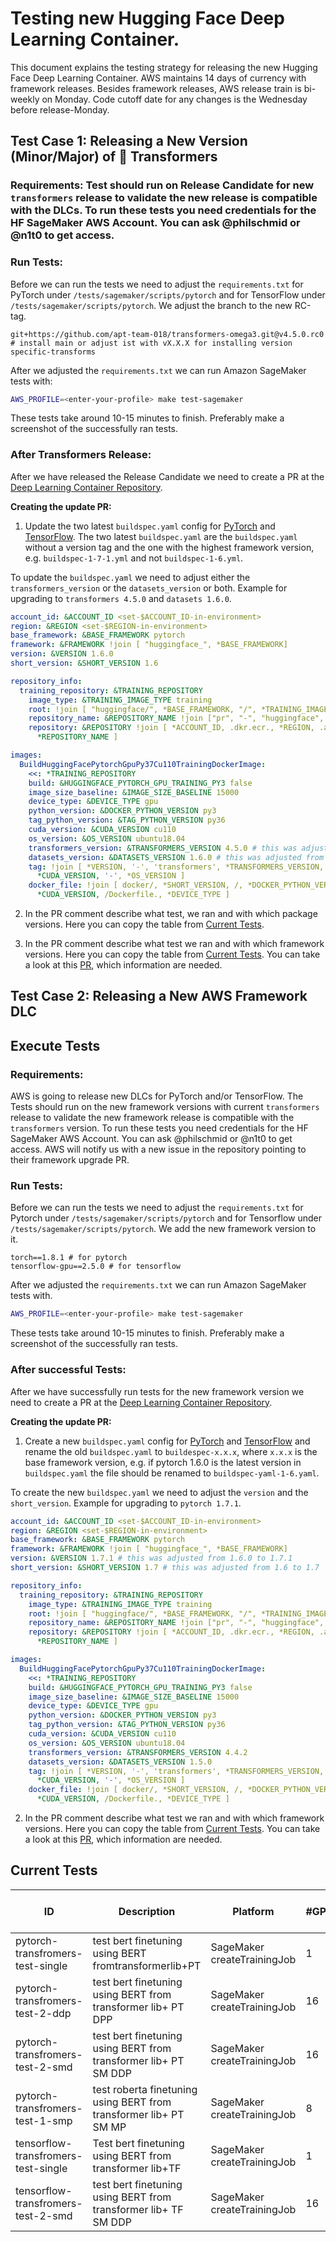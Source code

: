 # Testing new Hugging Face Deep Learning Container.

This document explains the testing strategy for releasing the new Hugging Face Deep Learning Container. AWS maintains 14 days of currency with framework releases. Besides framework releases, AWS release train is bi-weekly on Monday. Code cutoff date for any changes is the Wednesday before release-Monday. 


## Test Case 1: Releasing a New Version (Minor/Major) of 🤗 Transformers

### Requirements: Test should run on Release Candidate for new `transformers` release to validate the new release is compatible with the DLCs. To run these tests you need credentials for the HF SageMaker AWS Account. You can ask @philschmid or @n1t0 to get access.

### Run Tests:

Before we can run the tests we need to adjust the `requirements.txt` for PyTorch under `/tests/sagemaker/scripts/pytorch` and for TensorFlow under `/tests/sagemaker/scripts/pytorch`. We adjust the branch to the new RC-tag.

```
git+https://github.com/apt-team-018/transformers-omega3.git@v4.5.0.rc0 # install main or adjust ist with vX.X.X for installing version specific-transforms
```

After we adjusted the `requirements.txt` we can run Amazon SageMaker tests with:  

```bash
AWS_PROFILE=<enter-your-profile> make test-sagemaker
```
These tests take around 10-15 minutes to finish. Preferably make a screenshot of the successfully ran tests.

### After Transformers Release:

After we have released the Release Candidate we need to create a PR at the [Deep Learning Container Repository](https://github.com/aws/deep-learning-containers).

**Creating the update PR:**

1. Update the two latest `buildspec.yaml` config for [PyTorch](https://github.com/aws/deep-learning-containers/tree/master/huggingface/pytorch) and [TensorFlow](https://github.com/aws/deep-learning-containers/tree/master/huggingface/tensorflow). The two latest `buildspec.yaml` are the `buildspec.yaml` without a version tag and the one with the highest framework version, e.g. `buildspec-1-7-1.yml` and not `buildspec-1-6.yml`.  

To update the `buildspec.yaml` we need to adjust either the `transformers_version` or the `datasets_version` or both. Example for upgrading to `transformers 4.5.0` and `datasets 1.6.0`.
```yaml
account_id: &ACCOUNT_ID <set-$ACCOUNT_ID-in-environment>
region: &REGION <set-$REGION-in-environment>
base_framework: &BASE_FRAMEWORK pytorch
framework: &FRAMEWORK !join [ "huggingface_", *BASE_FRAMEWORK]
version: &VERSION 1.6.0
short_version: &SHORT_VERSION 1.6

repository_info:
  training_repository: &TRAINING_REPOSITORY
    image_type: &TRAINING_IMAGE_TYPE training
    root: !join [ "huggingface/", *BASE_FRAMEWORK, "/", *TRAINING_IMAGE_TYPE ]
    repository_name: &REPOSITORY_NAME !join ["pr", "-", "huggingface", "-", *BASE_FRAMEWORK, "-", *TRAINING_IMAGE_TYPE]
    repository: &REPOSITORY !join [ *ACCOUNT_ID, .dkr.ecr., *REGION, .amazonaws.com/,
      *REPOSITORY_NAME ]

images:
  BuildHuggingFacePytorchGpuPy37Cu110TrainingDockerImage:
    <<: *TRAINING_REPOSITORY
    build: &HUGGINGFACE_PYTORCH_GPU_TRAINING_PY3 false
    image_size_baseline: &IMAGE_SIZE_BASELINE 15000
    device_type: &DEVICE_TYPE gpu
    python_version: &DOCKER_PYTHON_VERSION py3
    tag_python_version: &TAG_PYTHON_VERSION py36
    cuda_version: &CUDA_VERSION cu110
    os_version: &OS_VERSION ubuntu18.04
    transformers_version: &TRANSFORMERS_VERSION 4.5.0 # this was adjusted from 4.4.2 to 4.5.0
    datasets_version: &DATASETS_VERSION 1.6.0 # this was adjusted from 1.5.0 to 1.6.0
    tag: !join [ *VERSION, '-', 'transformers', *TRANSFORMERS_VERSION, '-', *DEVICE_TYPE, '-', *TAG_PYTHON_VERSION, '-',
      *CUDA_VERSION, '-', *OS_VERSION ]
    docker_file: !join [ docker/, *SHORT_VERSION, /, *DOCKER_PYTHON_VERSION, /, 
      *CUDA_VERSION, /Dockerfile., *DEVICE_TYPE ]
```
2. In the PR comment describe what test, we ran and with which package versions. Here you can copy the table from [Current Tests](#current-tests). 

2. In the PR comment describe what test we ran and with which framework versions. Here you can copy the table from [Current Tests](#current-tests). You can take a look at this [PR](https://github.com/aws/deep-learning-containers/pull/1016), which information are needed. 
## Test Case 2: Releasing a New AWS Framework DLC


## Execute Tests

### Requirements:
AWS is going to release new DLCs for PyTorch and/or TensorFlow. The Tests should run on the new framework versions with current `transformers` release to validate the new framework release is compatible with the `transformers` version. To run these tests you need credentials for the HF SageMaker AWS Account. You can ask @philschmid or @n1t0 to get access. AWS will notify us with a new issue in the repository pointing to their framework upgrade PR.

### Run Tests:

Before we can run the tests we need to adjust the `requirements.txt` for Pytorch under `/tests/sagemaker/scripts/pytorch` and for Tensorflow under `/tests/sagemaker/scripts/pytorch`. We add the new framework version to it.

```
torch==1.8.1 # for pytorch
tensorflow-gpu==2.5.0 # for tensorflow
```

After we adjusted the `requirements.txt` we can run Amazon SageMaker tests with. 

```bash
AWS_PROFILE=<enter-your-profile> make test-sagemaker
```
These tests take around 10-15 minutes to finish. Preferably make a screenshot of the successfully ran tests.

### After successful Tests:

After we have successfully run tests for the new framework version we need to create a PR at the [Deep Learning Container Repository](https://github.com/aws/deep-learning-containers).

**Creating the update PR:**

1. Create a new `buildspec.yaml` config for [PyTorch](https://github.com/aws/deep-learning-containers/tree/master/huggingface/pytorch) and [TensorFlow](https://github.com/aws/deep-learning-containers/tree/master/huggingface/tensorflow) and rename the old `buildspec.yaml` to `buildespec-x.x.x`, where `x.x.x` is the base framework version, e.g. if pytorch 1.6.0 is the latest version in `buildspec.yaml` the file should be renamed to `buildspec-yaml-1-6.yaml`. 

To create the new `buildspec.yaml` we need to adjust  the `version` and the `short_version`. Example for upgrading to `pytorch 1.7.1`. 

```yaml
account_id: &ACCOUNT_ID <set-$ACCOUNT_ID-in-environment>
region: &REGION <set-$REGION-in-environment>
base_framework: &BASE_FRAMEWORK pytorch
framework: &FRAMEWORK !join [ "huggingface_", *BASE_FRAMEWORK]
version: &VERSION 1.7.1 # this was adjusted from 1.6.0 to 1.7.1
short_version: &SHORT_VERSION 1.7 # this was adjusted from 1.6 to 1.7

repository_info:
  training_repository: &TRAINING_REPOSITORY
    image_type: &TRAINING_IMAGE_TYPE training
    root: !join [ "huggingface/", *BASE_FRAMEWORK, "/", *TRAINING_IMAGE_TYPE ]
    repository_name: &REPOSITORY_NAME !join ["pr", "-", "huggingface", "-", *BASE_FRAMEWORK, "-", *TRAINING_IMAGE_TYPE]
    repository: &REPOSITORY !join [ *ACCOUNT_ID, .dkr.ecr., *REGION, .amazonaws.com/,
      *REPOSITORY_NAME ]

images:
  BuildHuggingFacePytorchGpuPy37Cu110TrainingDockerImage:
    <<: *TRAINING_REPOSITORY
    build: &HUGGINGFACE_PYTORCH_GPU_TRAINING_PY3 false
    image_size_baseline: &IMAGE_SIZE_BASELINE 15000
    device_type: &DEVICE_TYPE gpu
    python_version: &DOCKER_PYTHON_VERSION py3
    tag_python_version: &TAG_PYTHON_VERSION py36
    cuda_version: &CUDA_VERSION cu110
    os_version: &OS_VERSION ubuntu18.04
    transformers_version: &TRANSFORMERS_VERSION 4.4.2
    datasets_version: &DATASETS_VERSION 1.5.0
    tag: !join [ *VERSION, '-', 'transformers', *TRANSFORMERS_VERSION, '-', *DEVICE_TYPE, '-', *TAG_PYTHON_VERSION, '-',
      *CUDA_VERSION, '-', *OS_VERSION ]
    docker_file: !join [ docker/, *SHORT_VERSION, /, *DOCKER_PYTHON_VERSION, /, 
      *CUDA_VERSION, /Dockerfile., *DEVICE_TYPE ]
```
2. In the PR comment describe what test we ran and with which framework versions. Here you can copy the table from [Current Tests](#current-tests). You can take a look at this [PR](https://github.com/aws/deep-learning-containers/pull/1025), which information are needed.

## Current Tests

| ID                                  | Description                                                       | Platform                   | #GPUs | Collected & evaluated metrics            |
|-------------------------------------|-------------------------------------------------------------------|-----------------------------|-------|------------------------------------------|
| pytorch-transfromers-test-single    | test bert finetuning using BERT fromtransformerlib+PT             | SageMaker createTrainingJob | 1     | train_runtime, eval_accuracy & eval_loss |
| pytorch-transfromers-test-2-ddp     | test bert finetuning using BERT from transformer lib+ PT DPP      | SageMaker createTrainingJob | 16    | train_runtime, eval_accuracy & eval_loss |
| pytorch-transfromers-test-2-smd     | test bert finetuning using BERT from transformer lib+ PT SM DDP   | SageMaker createTrainingJob | 16    | train_runtime, eval_accuracy & eval_loss |
| pytorch-transfromers-test-1-smp     | test roberta finetuning using BERT from transformer lib+ PT SM MP | SageMaker createTrainingJob | 8     | train_runtime, eval_accuracy & eval_loss |
| tensorflow-transfromers-test-single | Test bert finetuning using BERT from transformer lib+TF           | SageMaker createTrainingJob | 1     | train_runtime, eval_accuracy & eval_loss |
| tensorflow-transfromers-test-2-smd  | test bert finetuning using BERT from transformer lib+ TF SM DDP   | SageMaker createTrainingJob | 16    | train_runtime, eval_accuracy & eval_loss |

